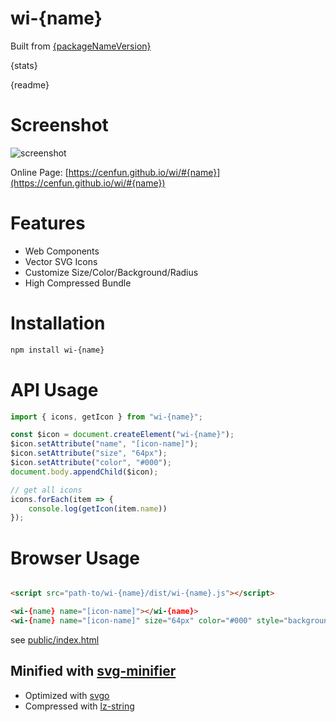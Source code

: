 # wi-{name}
Built from [{packageNameVersion}]({packageUrl})  

{stats}  

{readme}

# Screenshot
![screenshot](public/screenshot.png)

Online Page: [https://cenfun.github.io/wi/#{name}](https://cenfun.github.io/wi/#{name})

# Features
* Web Components
* Vector SVG Icons 
* Customize Size/Color/Background/Radius
* High Compressed Bundle
# Installation
```sh
npm install wi-{name}
```
# API Usage
```js
import { icons, getIcon } from "wi-{name}";

const $icon = document.createElement("wi-{name}");
$icon.setAttribute("name", "[icon-name]");
$icon.setAttribute("size", "64px");
$icon.setAttribute("color", "#000");
document.body.appendChild($icon);

// get all icons
icons.forEach(item => {
    console.log(getIcon(item.name))
});
```
# Browser Usage
```html

<script src="path-to/wi-{name}/dist/wi-{name}.js"></script>

<wi-{name} name="[icon-name]"></wi-{name}>
<wi-{name} name="[icon-name]" size="64px" color="#000" style="background:#f5f5f5;"></wi-{name}>
```
see [public/index.html](public/index.html)

## Minified with [svg-minifier](https://github.com/cenfun/svg-minifier)
* Optimized with [svgo](https://github.com/svg/svgo)
* Compressed with [lz-string](https://github.com/pieroxy/lz-string)